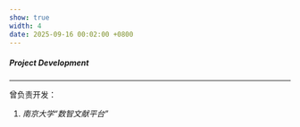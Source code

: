 ```yaml
---
show: true
width: 4
date: 2025-09-16 00:02:00 +0800
---
```


<div class="p-4">
    <h5>Project Development</h5>
    <hr />
    <p>
        曾负责开发：
        <ol>
        <li><em>南京大学“数智文献平台”</em></li>
        </ol>
    </p>
</div>